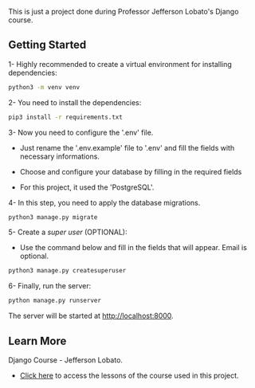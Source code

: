This is just a project done during Professor Jefferson Lobato's Django course.

## Getting Started

1- Highly recommended to create a virtual environment for installing dependencies:

```bash
python3 -m venv venv
```

2- You need to install the dependencies:

```bash
pip3 install -r requirements.txt
```

3- Now you need to configure the '.env' file.

- Just rename the '.env.example' file to '.env' and fill the fields with necessary informations.

- Choose and configure your database by filling in the required fields

- For this project, it used the 'PostgreSQL'.

4- In this step, you need to apply the database migrations.

```bash
python3 manage.py migrate
```

5- Create a _super user_ (OPTIONAL):

- Use the command below and fill in the fields that will appear. Email is optional.

```bash
python3 manage.py createsuperuser
```

6- Finally, run the server:

```bash
python manage.py runserver
```

The server will be started at [http://localhost:8000](http://localhost:8000).

## Learn More

Django Course - Jefferson Lobato.

- [Click here](https://www.youtube.com/watch?v=ZNFVFTqaL60&list=PLLVddSbilcumgeyk0z6ko5U_FYPfbRO2C&index=1) to access the lessons of the course used in this project.
